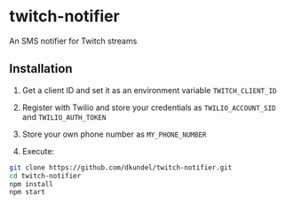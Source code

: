 # twitch-notifier
An SMS notifier for Twitch streams

## Installation

1. Get a client ID and set it as an environment variable `TWITCH_CLIENT_ID`

2. Register with Twilio and store your credentials as `TWILIO_ACCOUNT_SID` and `TWILIO_AUTH_TOKEN`

3. Store your own phone number as `MY_PHONE_NUMBER`

4. Execute:

```bash
git clone https://github.com/dkundel/twitch-notifier.git
cd twitch-notifier
npm install
npm start
```